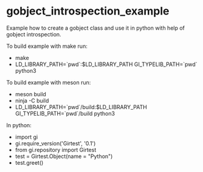 # gobject_introspection_example

Example how to create a gobject class and use it in python with help of gobject introspection.

To build example with make run:
*  make
*  LD_LIBRARY_PATH=\`pwd\`:$LD_LIBRARY_PATH GI_TYPELIB_PATH=\`pwd\` python3

To build example with meson run:
*  meson build
*  ninja -C build
*  LD_LIBRARY_PATH=\`pwd\`/build:$LD_LIBRARY_PATH GI_TYPELIB_PATH=\`pwd\`/build python3

In python:
*  import gi
*  gi.require_version('Girtest', '0.1')
*  from gi.repository import Girtest
*  test = Girtest.Object(name = "Python")
*  test.greet()